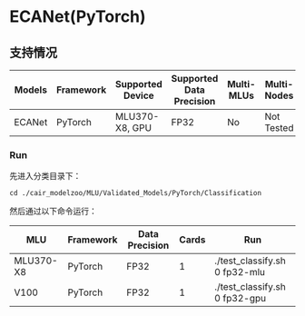 # ECANet(PyTorch)
## 支持情况

Models  | Framework  | Supported Device  | Supported Data Precision  | Multi-MLUs  | Multi-Nodes
----- | ----- | ----- | ----- | ----- | ----- |
ECANet  | PyTorch  | MLU370-X8, GPU  | FP32  | No  | Not Tested
 
### Run
先进入分类目录下：
 
```
cd ./cair_modelzoo/MLU/Validated_Models/PyTorch/Classification
```
 
然后通过以下命令运行：
 
MLU  | Framework  |  Data Precision  | Cards  | Run
----- | ----- | ----- | ----- | ----- |
MLU370-X8  | PyTorch  | FP32  | 1  | ./test_classify.sh 0 fp32-mlu
V100  | PyTorch  | FP32  | 1  | ./test_classify.sh 0 fp32-gpu
